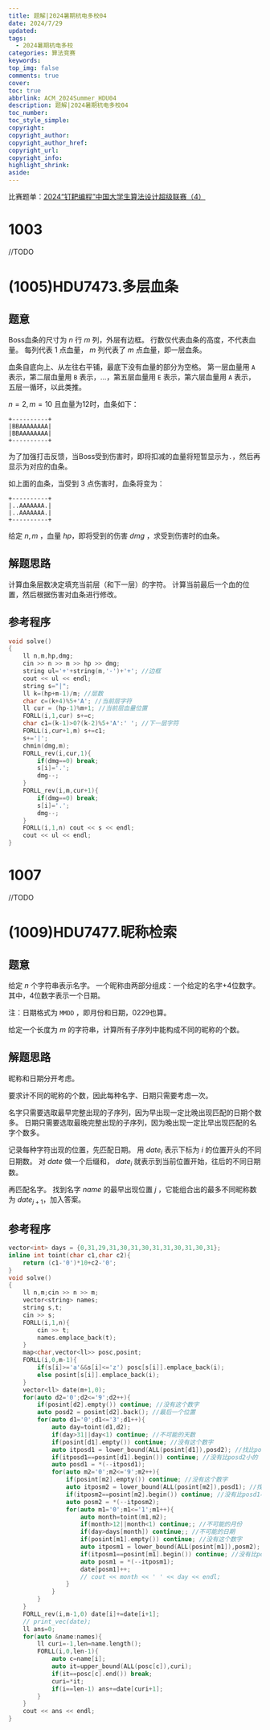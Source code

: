 ```yaml
---
title: 题解|2024暑期杭电多校04
date: 2024/7/29
updated:
tags:
  - 2024暑期杭电多校
categories: 算法竞赛
keywords:
top_img: false
comments: true
cover:
toc: true
abbrlink: ACM_2024Summer_HDU04
description: 题解|2024暑期杭电多校04
toc_number:
toc_style_simple:
copyright:
copyright_author:
copyright_author_href:
copyright_url:
copyright_info:
highlight_shrink:
aside:
---
```


比赛题单：[2024“钉耙编程”中国大学生算法设计超级联赛（4）](https://acm.hdu.edu.cn/search.php?field=problem&key=2024%A1%B0%B6%A4%B0%D2%B1%E0%B3%CC%A1%B1%D6%D0%B9%FA%B4%F3%D1%A7%C9%FA%CB%E3%B7%A8%C9%E8%BC%C6%B3%AC%BC%B6%C1%AA%C8%FC%A3%A84%A3%A9&source=1&searchmode=source)

# 1003
//TODO

# (1005)HDU7473.多层血条
## 题意
Boss血条的尺寸为 $n$ 行 $m$ 列，外层有边框。
行数仅代表血条的高度，不代表血量。
每列代表 $1$ 点血量， $m$ 列代表了 $m$ 点血量，即一层血条。

血条自底向上、从左往右平铺，最底下没有血量的部分为空格。
第一层血量用 `A` 表示，第二层血量用 `B` 表示，...，第五层血量用 `E` 表示，第六层血量用 `A` 表示，五层一循环，以此类推。

$n=2,m=10$ 且血量为$12$时，血条如下：
```
+----------+
|BBAAAAAAAA|
|BBAAAAAAAA|
+----------+
```

为了加强打击反馈，当Boss受到伤害时，即将扣减的血量将短暂显示为`.`，然后再显示为对应的血条。

如上面的血条，当受到 $3$ 点伤害时，血条将变为：
```
+----------+
|..AAAAAAA.|
|..AAAAAAA.|
+----------+
```

给定 $n,m$ ，血量 $hp$，即将受到的伤害 $dmg$ ，求受到伤害时的血条。

## 解题思路
计算血条层数决定填充当前层（和下一层）的字符。
计算当前最后一个血的位置，然后根据伤害对血条进行修改。

## 参考程序
```cpp
void solve()
{
    ll n,m,hp,dmg;
    cin >> n >> m >> hp >> dmg;
    string ul='+'+string(m,'-')+'+'; //边框
    cout << ul << endl;
    string s="|";
    ll k=(hp+m-1)/m; //层数
    char c=(k+4)%5+'A'; //当前层字符
    ll cur = (hp-1)%m+1; //当前层血量位置
    FORLL(i,1,cur) s+=c;
    char c1=(k-1)>0?(k-2)%5+'A':' '; //下一层字符
    FORLL(i,cur+1,m) s+=c1;
    s+='|';
    chmin(dmg,m);
    FORLL_rev(i,cur,1){
        if(dmg==0) break;
        s[i]='.';
        dmg--;
    }
    FORLL_rev(i,m,cur+1){
        if(dmg==0) break;
        s[i]='.';
        dmg--;
    }
    FORLL(i,1,n) cout << s << endl;
    cout << ul << endl;
}
```

# 1007
//TODO

# (1009)HDU7477.昵称检索
## 题意
给定 $n$ 个字符串表示名字。
一个昵称由两部分组成：一个给定的名字+4位数字。
其中，4位数字表示一个日期。

注：日期格式为 `MMDD` ，即月份和日期，0229也算。

给定一个长度为 $m$ 的字符串，计算所有子序列中能构成不同的昵称的个数。

## 解题思路
昵称和日期分开考虑。

要求计不同的昵称的个数，因此每种名字、日期只需要考虑一次。

名字只需要选取最早完整出现的子序列，因为早出现一定比晚出现匹配的日期个数多。
日期只需要选取最晚完整出现的子序列，因为晚出现一定比早出现匹配的名字个数多。

记录每种字符出现的位置，先匹配日期。
用 $date_i$ 表示下标为 $i$ 的位置开头的不同日期数。
对 $date$ 做一个后缀和， $date_i$ 就表示到当前位置开始，往后的不同日期数。

再匹配名字。
找到名字 $name$ 的最早出现位置 $j$ ，它能组合出的最多不同昵称数为 $date_{j+1}$，加入答案。

## 参考程序
```cpp
vector<int> days = {0,31,29,31,30,31,30,31,31,30,31,30,31};
inline int toint(char c1,char c2){
    return (c1-'0')*10+c2-'0';
}
void solve()
{
    ll n,m;cin >> n >> m;
    vector<string> names;
    string s,t;
    cin >> s;
    FORLL(i,1,n){
        cin >> t;
        names.emplace_back(t);
    }
    map<char,vector<ll>> posc,posint;
    FORLL(i,0,m-1){
        if(s[i]>='a'&&s[i]<='z') posc[s[i]].emplace_back(i);
        else posint[s[i]].emplace_back(i);
    }
    vector<ll> date(m+1,0);
    for(auto d2='0';d2<='9';d2++){
        if(posint[d2].empty()) continue; //没有这个数字
        auto posd2 = posint[d2].back(); //最后一个位置
        for(auto d1='0';d1<='3';d1++){
            auto day=toint(d1,d2);
            if(day>31||day<1) continue; //不可能的天数
            if(posint[d1].empty()) continue; //没有这个数字
            auto itposd1 = lower_bound(ALL(posint[d1]),posd2); //找比posd2小的最大的位置
            if(itposd1==posint[d1].begin()) continue; //没有比posd2小的
            auto posd1 = *(--itposd1);
            for(auto m2='0';m2<='9';m2++){
                if(posint[m2].empty()) continue; //没有这个数字
                auto itposm2 = lower_bound(ALL(posint[m2]),posd1); //找比posd1小的最大的位置
                if(itposm2==posint[m2].begin()) continue; //没有比posd1小的
                auto posm2 = *(--itposm2);
                for(auto m1='0';m1<='1';m1++){
                    auto month=toint(m1,m2);
                    if(month>12||month<1) continue;; //不可能的月份
                    if(day>days[month]) continue;; //不可能的日期
                    if(posint[m1].empty()) continue; //没有这个数字
                    auto itposm1 = lower_bound(ALL(posint[m1]),posm2); //找比posm2小的最大的位置
                    if(itposm1==posint[m1].begin()) continue; //没有比posm2小的
                    auto posm1 = *(--itposm1);
                    date[posm1]++;
                    // cout << month << ' ' << day << endl;
                }
            }
        }
    }
    FORLL_rev(i,m-1,0) date[i]+=date[i+1];
    // print_vec(date);
    ll ans=0;
    for(auto &name:names){
        ll curi=-1,len=name.length();
        FORLL(i,0,len-1){
            auto c=name[i];
            auto it=upper_bound(ALL(posc[c]),curi);
            if(it==posc[c].end()) break;
            curi=*it;
            if(i==len-1) ans+=date[curi+1];
        }
    }
    cout << ans << endl;
}
```